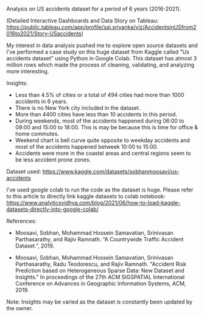 Analysis on US accidents dataset for a period of 6 years (2016-2021).

(Detailed Interactive Dashboards and Data Story on Tableau: https://public.tableau.com/app/profile/sai.sriyanka/viz/AccidentsinUSfrom2016to2021/Story-USaccidents)

My interest in data analysis pushed me to explore open source datasets and I've performed a case study on this huge dataset from Kaggle called "Us accidents dataset" using Python in Google Colab. This dataset has almost 3 million rows which made the process of cleaning, validating, and analyzing more interesting.

Insights:
- Less than 4.5% of cities or a total of 494 cities had more than 1000 accidents in 6 years.
- There is no New York city included in the dataset.
- More than 4400 cities have less than 10 accidents in this period.
- During weekends, most of the accidents happened during 06:00 to 09:00 and 15:00 to 18:00. This is may be because this is time for office & home commutes.
- Weekend chart is bell curve quite opposite to weekday accidents and most of the accidents happened betweek 10:00 to 15:00.
- Accidents were more in the coastel areas and central regions seem to be less accident prone zones.


Dataset used: https://www.kaggle.com/datasets/sobhanmoosavi/us-accidents


I've used google colab to run the code as the dataset is huge. 
Please refer to this article to directly link kaggle datasets to colab notebook: https://www.analyticsvidhya.com/blog/2021/06/how-to-load-kaggle-datasets-directly-into-google-colab/


References:
- Moosavi, Sobhan, Mohammad Hossein Samavatian, Srinivasan Parthasarathy, and Rajiv Ramnath. “A Countrywide Traffic Accident Dataset.”, 2019.

- Moosavi, Sobhan, Mohammad Hossein Samavatian, Srinivasan Parthasarathy, Radu Teodorescu, and Rajiv Ramnath. "Accident Risk Prediction based on Heterogeneous Sparse Data: New Dataset and Insights." In proceedings of the 27th ACM SIGSPATIAL International Conference on Advances in Geographic Information Systems, ACM, 2019.


Note:
Insights may be varied as the dataset is constantly been updated by the owner.
